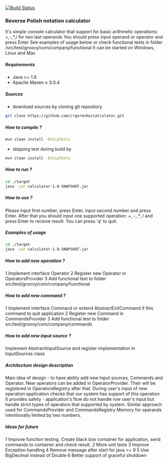 [![Build Status](https://travis-ci.org/rgorenko/calculator.svg?branch=master)](https://travis-ci.org/rgorenko/calculator)

### Reverse Polish notation calculator

It's simple console calculator that support for basic arithmetic operations: +,-,*,/ for two last operands
You should press input operand or operator and press Enter
See examples of usage below or check functional tests in folder /src/test/groovy/com/company/functional
It can be started on Windows, Linux and Mac

##### Requirements
- Java >= 1.8
- Apache Maven ≥ 3.0.4

##### Sources
- download sources by cloning git repository<br>
```bash
git clone https://github.com//rgorenko/calculator.git
```

##### How to compile ?

```bash
mvn clean install -DskipTests
```
- skipping test during build by<br>
```bash
mvn clean install -DskipTests
```
##### How to run ?

```bash
cd ./target
java -jar calculator-1.0-SNAPSHOT.jar
```

##### How to use ?

Please input first number, press Enter, input second number and press Enter.
After that you should input one supported operation: +, -, *, /
and press Enter to receive result.
You can press 'q' to quit.

##### Examples of usage
```bash
cd ./target
java -jar calculator-1.0-SNAPSHOT.jar

```
##### How to add new operation ?
1 Implement interface Operator
2 Register new Operator in OperatorsProvider
3 Add functional test to folder src/test/groovy/com/company/functional

##### How to add new command ?
1 Implement interface Command or extend AbstractExitCommand if this command to quit application 
2 Register new Command in CommandsProvider
3 Add functional test to folder src/test/groovy/com/company/commands

##### How to add new input source ?
Implement AbstractInputSource and register implementation in InputSources class

##### Architecture design description
Main idea of design - to have ability add new Input sources, Commands and Operator.
New operators can be added in OperatorProvider. Their will be registered in OperatorsRegistry after that.
During user's input of new operation application checks that our system has support of this operation.
It provides safety - application's flow do not handle row user's input but handle strict types of operators that supported by system. 
Similar approach used for CommandsProvider and CommandsRegistry 
Memory for operands intentionally limited by two numbers.

##### Ideas for future
1 Improve function testing. Create black box container for application,  send commands to container and check result.
2 More unit tests
3 Improve Exception handling
4 Remove message after start for java >= 9
5 Use BigDecimal instead of Double
6 Better support of graceful shutdown


